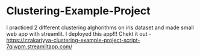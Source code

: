 # Clustering-Example-Project
I practiced 2 different clustering alghorithms on iris dataset and made small web app with streamlit.
I deployed this app!!! Chekt it out - https://zzakariyya-clustering-example-project-script-7qiwpm.streamlitapp.com/ 
